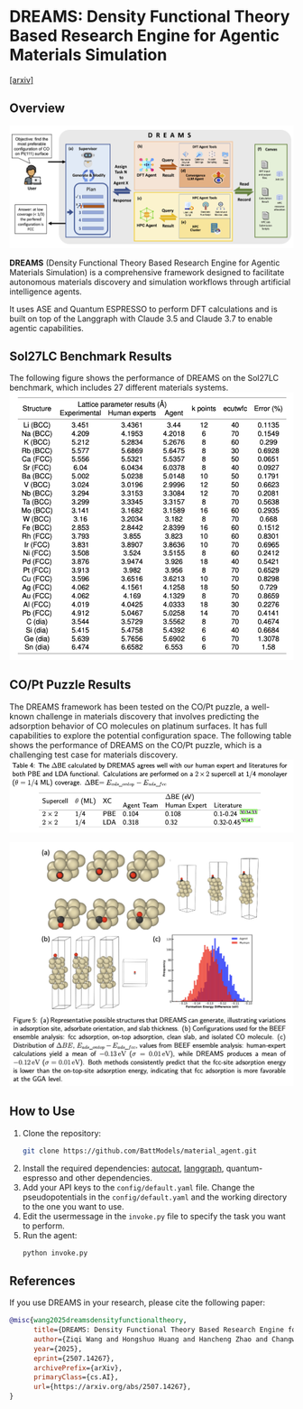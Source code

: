 # DREAMS: Density Functional Theory Based Research Engine for Agentic Materials Simulation

[\[arxiv\]](https://arxiv.org/abs/2507.14267)  
## Overview

![DREAMS Overview](./figures/plan_agent_pipeline.png)

**DREAMS** (Density Functional Theory Based Research Engine for Agentic Materials Simulation) is a comprehensive framework designed to facilitate autonomous materials discovery and simulation workflows through artificial intelligence agents.

It uses ASE and Quantum ESPRESSO to perform DFT calculations and is built on top of the Langgraph with Claude 3.5 and Claude 3.7 to enable agentic capabilities.

## Sol27LC Benchmark Results
The following figure shows the performance of DREAMS on the Sol27LC benchmark, which includes 27 different materials systems. 
![Sol27LC Benchmark Results](./figures/sol27lc.png)


## CO/Pt Puzzle Results

The DREAMS framework has been tested on the CO/Pt puzzle, a well-known challenge in materials discovery that involves predicting the adsorption behavior of CO molecules on platinum surfaces. It has full capabilities to explore the potential configuration space. The following table shows the performance of DREAMS on the CO/Pt puzzle, which is a challenging test case for materials discovery.
![CO/Pt Puzzle Results](./figures/copt.png)


![BEEF Analysis](./figures/beef.png)

## How to Use
1. Clone the repository:
   ```bash
   git clone https://github.com/BattModels/material_agent.git
   ```
2. Install the required dependencies: [autocat](https://aced-differentiate.github.io/auto_cat/), [langgraph](https://langchain-ai.github.io/langgraph/concepts/why-langgraph/), quantum-espresso and other dependencies.
3. Add your API keys to the `config/default.yaml` file. Change the pseudopotentials in the `config/default.yaml` and the working directory to the one you want to use.
4. Edit the usermessage in the `invoke.py` file to specify the task you want to perform.
5. Run the agent:
    ```bash
    python invoke.py
    ```

## References 
If you use DREAMS in your research, please cite the following paper:

```bibtex
@misc{wang2025dreamsdensityfunctionaltheory,
      title={DREAMS: Density Functional Theory Based Research Engine for Agentic Materials Simulation}, 
      author={Ziqi Wang and Hongshuo Huang and Hancheng Zhao and Changwen Xu and Shang Zhu and Jan Janssen and Venkatasubramanian Viswanathan},
      year={2025},
      eprint={2507.14267},
      archivePrefix={arXiv},
      primaryClass={cs.AI},
      url={https://arxiv.org/abs/2507.14267}, 
}
```


